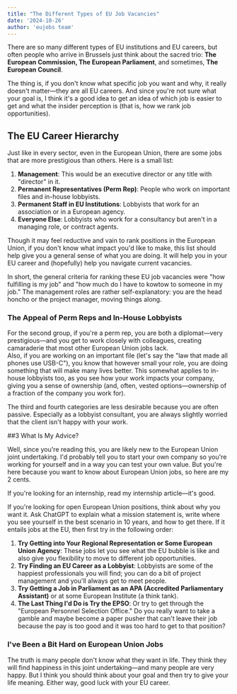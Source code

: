 ```yaml
---
title: "The Different Types of EU Job Vacancies"
date: '2024-10-26'
author: 'eujobs team'
---
```


There are so many different types of EU institutions and EU careers, but often people who arrive in Brussels just think about the sacred trio: **The European Commission, The European Parliament**, and sometimes, **The European Council**.

The thing is, if you don't know what specific job you want and why, it really doesn't matter—they are all EU careers. And since you're not sure what your goal is, I think it's a good idea to get an idea of which job is easier to get and what the insider perception is (that is, how we rank job opportunities).

## The EU Career Hierarchy

Just like in every sector, even in the European Union, there are some jobs that are more prestigious than others. Here is a small list:

1. **Management**: This would be an executive director or any title with "director" in it.
2. **Permanent Representatives (Perm Rep)**: People who work on important files and in-house lobbyists.
3. **Permanent Staff in EU Institutions**: Lobbyists that work for an association or in a European agency.
4. **Everyone Else**: Lobbyists who work for a consultancy but aren't in a managing role, or contract agents.

Though it may feel reductive and vain to rank positions in the European Union, if you don't know what impact you'd like to make, this list should help give you a general sense of what you are doing. It will help you in your EU career and (hopefully) help you navigate current vacancies.

In short, the general criteria for ranking these EU job vacancies were "how fulfilling is my job" and "how much do I have to kowtow to someone in my job." The management roles are rather self-explanatory: you are the head honcho or the project manager, moving things along.

### The Appeal of Perm Reps and In-House Lobbyists

For the second group, if you're a perm rep, you are both a diplomat—very prestigious—and you get to work closely with colleagues, creating camaraderie that most other European Union jobs lack.  
Also, if you are working on an important file (let's say the "law that made all phones use USB-C"), you know that however small your role, you are doing something that will make many lives better. This somewhat applies to in-house lobbyists too, as you see how your work impacts your company, giving you a sense of ownership (and, often, vested options—ownership of a fraction of the company you work for).

The third and fourth categories are less desirable because you are often passive. Especially as a lobbyist consultant, you are always slightly worried that the client isn't happy with your work.

##3 What Is My Advice?

Well, since you're reading this, you are likely new to the European Union joint undertaking. I'd probably tell you to start your own company so you're working for yourself and in a way you can test your own value. But you're here because you want to know about European Union jobs, so here are my 2 cents.

If you're looking for an internship, read my internship article—it's good.

If you're looking for open European Union positions, think about why you want it. Ask ChatGPT to explain what a mission statement is, write where you see yourself in the best scenario in 10 years, and how to get there. If it entails jobs at the EU, then first try in the following order:

1. **Try Getting into Your Regional Representation or Some European Union Agency**: These jobs let you see what the EU bubble is like and also give you flexibility to move to different job opportunities.
2. **Try Finding an EU Career as a Lobbyist**: Lobbyists are some of the happiest professionals you will find; you can do a bit of project management and you'll always get to meet people.
3. **Try Getting a Job in Parliament as an APA (Accredited Parliamentary Assistant)** or at some European Institute (a think tank).
4. **The Last Thing I'd Do is Try the EPSO**: Or try to get through the "European Personnel Selection Office." Do you really want to take a gamble and maybe become a paper pusher that can't leave their job because the pay is too good and it was too hard to get to that position?

### I've Been a Bit Hard on European Union Jobs

The truth is many people don't know what they want in life. They think they will find happiness in this joint undertaking—and many people are very happy. But I think you should think about your goal and then try to give your life meaning. Either way, good luck with your EU career.
